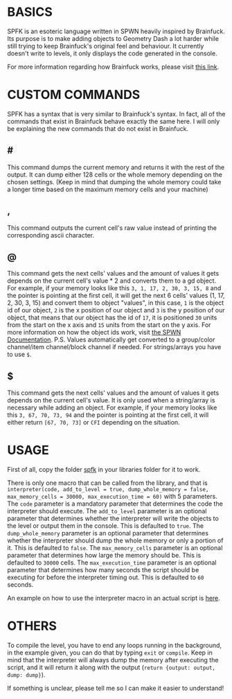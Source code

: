 # BASICS
SPFK is an esoteric language written in SPWN heavily inspired by Brainfuck.
Its purpose is to make adding objects to Geometry Dash a lot harder while still trying to keep Brainfuck's original feel and behaviour.
It currently doesn't write to levels, it only displays the code generated in the console.

For more information regarding how Brainfuck works, please visit [this link](https://docs.google.com/document/d/1M51AYmDR1Q9UBsoTrGysvuzar2_Hx69Hz14tsQXWV6M/edit).

# CUSTOM COMMANDS
SPFK has a syntax that is very similar to Brainfuck's syntax. In fact, all of the commands that exist in Brainfuck behave exactly the same here.
I will only be explaining the new commands that do not exist in Brainfuck.

## \#
This command dumps the current memory and returns it with the rest of the output.
It can dump either 128 cells or the whole memory depending on the chosen settings. (Keep in mind that dumping the whole memory could take a longer time based on the maximum memory cells and your machine)

## ,
This command outputs the current cell's raw value instead of printing the corresponding ascii character.

## @
This command gets the next cells' values and the amount of values it gets depends on the current cell's value * 2 and converts them to a gd object. 
For example, if your memory looks like this `3, 1, 17, 2, 30, 3, 15, 8` and the pointer is pointing at the first cell, it will get the next 6 cells' values (1, 17, 2, 30, 3, 15) and convert them to object "values", in this case, `1` is the object id of our object, `2` is the x position of our object and `3` is the y position of our object, that means that our object has the id of `17`, it is positioned `30` units from the start on the x axis and `15` units from the start on the y axis. For more information on how the object ids work, visit [the SPWN Documentation](http://spu7nix.net/spwn/#).
P.S. Values automatically get converted to a group/color channel/item channel/block channel if needed. For strings/arrays you have to use `$`.

## $
This command gets the next cells' values and the amount of values it gets depends on the current cell's value.
It is only used when a string/array is necessary while adding an object.
For example, if your memory looks like this `3, 67, 70, 73, 94` and the pointer is pointing at the first cell, it will either return `[67, 70, 73]` or `CFI` depending on the situation. 

# USAGE
First of all, copy the folder [spfk](./spfk) in your libraries folder for it to work.

There is only one macro that can be called from the library, and that is `interpreter(code, add_to_level = true, dump_whole_memory = false, max_memory_cells = 30000, max_execution_time = 60)` with 5 parameters. 
The `code` parameter is a mandatory parameter that determines the code the interpreter should execute. 
The `add_to_level` parameter is an optional parameter that determines whether the interpreter will write the objects to the level or output them in the console. This is defaulted to `true`. 
The `dump_whole_memory` parameter is an optional parameter that determines whether the interpreter should dump the whole memory or only a portion of it. This is defaulted to `false`.
The `max_memory_cells` parameter is an optional parameter that determines how large the memory should be. This is defaulted to `30000` cells.
The `max_execution_time` parameter is an optional parameter that determines how many seconds the script should be executing for before the interpreter timing out. This is defaulted to `60` seconds.

An example on how to use the interpreter macro in an actual script is [here](./spfk/lib.spwn).

# OTHERS
To compile the level, you have to end any loops running in the background, in the example given, you can do that by  typing `exit` or `compile`.
Keep in mind that the interpreter will always dump the memory after executing the script, and it will return it along with the output (`return {output: output, dump: dump}`).

If something is unclear, please tell me so I can make it easier to understand!

